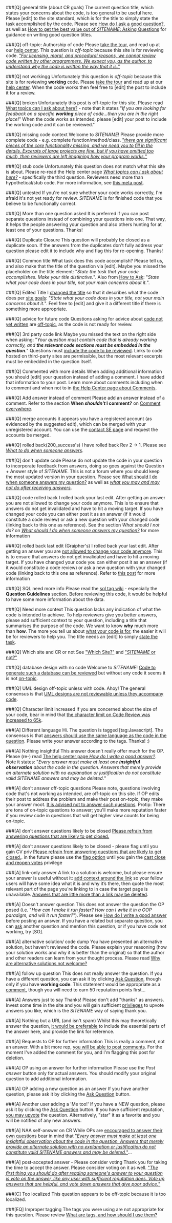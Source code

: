 ###[Q] general title (about CR goals)
The current question title, which states your concerns about the code, is too general to be useful here. Please [edit] to the site standard, which is for the title to simply state the task accomplished by the code. Please see [How do I ask a good question?](https://codereview.stackexchange.com/help/how-to-ask), as well as  [How to get the best value out of $SITENAME$: Asking Questions](https://codereview.meta.stackexchange.com/q/2436/120114) for guidance on writing good question titles.

###[Q] off-topic: Authorship of code
Please [take the tour](https://codereview.stackexchange.com/tour), and read up at our [help center](https://codereview.stackexchange.com/help/on-topic). This question is _off-topic_ because this site is for reviewing code. [“_For licensing, moral, and procedural reasons, we cannot review code written by other programmers. We expect you, as the author, to understand why the code is written the way that it is._”](https://codereview.stackexchange.com/help/on-topic)

###[Q] not workingg
Unfortunately this question is _off-topic_ because this site is for reviewing **working** code. Please [take the tour](https://codereview.stackexchange.com/tour) and read up at our [help center](https://codereview.stackexchange.com/help/on-topic). When the code works then feel free to [edit] the post to include it for a review.

###[Q] broken
Unfortunately this post is off-topic for this site. Please read [What topics can I ask about here?](https://codereview.stackexchange.com/help/on-topic) - note that it states "_If you are looking for feedback on a specific **working** piece of code...then you are in the right place!_" When the code works as intended, please [edit] your post to include the working code and it can be reviewed."

###[Q] missing code context
Welcome to $SITENAME$! Please provide more complete code - e.g. complete function/method/class. ["_there are significant pieces of the core functionality missing, and we need you to fill in the details. Excerpts of large projects are fine, but if you have omitted too much, then reviewers are left imagining how your program works._"](https://codereview.meta.stackexchange.com/a/3652/120114)

###[Q] stub code
Unfortunately this question does not match what this site is about. Please re-read the Help center page [_What topics can I ask about here?_](https://codereview.stackexchange.com/help/on-topic) - specifically the third question. Reviewers need more than hypothetical/stub code. For more information, see [this meta post](https://codereview.meta.stackexchange.com/a/3652/120114).

###[Q] untested
If you're not sure whether your code works correctly, I'm afraid it's not yet ready for review. $SITENAME$ is for finished code that you believe to be functionally correct.

###[Q] More than one question asked
It is preferred if you can post separate questions instead of combining your questions into one. That way, it helps the people answering your question and also others hunting for at least one of your questions. Thanks!

###[Q] Duplicate Closure
This question will probably be closed as a duplicate soon. If the answers from the duplicates don't fully address your question please edit it to include why and flag this for re-opening. Thanks!

###[Q] Common title
What task does this code accomplish? Please tell us, and also make that the title of the question via [edit]. Maybe you missed the placeholder on the title element: "_State the task that your code accomplishes. Make your title distinctive._". Also from  [How to Ask](https://codereview.stackexchange.com/questions/how-to-ask): "_State what your code does in your title, not your main concerns about it._".

###[Q] Edited Title
I [changed the title]() so that it describes what the code does per [site goals](https://codereview.stackexchange.com/questions/how-to-ask): "_State what your code does in your title, not your main concerns about it._". Feel free to [edit] and give it a different title if there is something more appropriate.

###[Q] advice for future code
Questions asking for advice about [code not yet written](https://codereview.meta.stackexchange.com/a/3651/120114) are [off-topic](https://codereview.stackexchange.com/help/on-topic), as the code is not ready for review.

###[Q] 3rd party code link
Maybe you missed the text on the right side when asking: "_Your question must contain code that is already working correctly, and **the relevant code sections must be embedded in the question**._" Questions must [include the code to be reviewed](https://codereview.meta.stackexchange.com/a/3653/120114). Links to code hosted on third-party sites are permissible, but the most relevant excerpts must be embedded in the question itself.

###[Q] Commented with more details
When adding additional information you should [edit] your question  instead of adding a comment. I have added that information to your post. Learn more about comments including when to comment and when not to in [the Help Center page about Comments](https://codereview.stackexchange.com/help/privileges/comment).

###[Q] Add answer instead of comment
Please add an answer instead of a comment. Refer to the section **When _shouldn't_ I comment?** on [Comment everywhere](https://codereview.stackexchange.com/help/privileges/comment).

###[Q] merge accounts
it appears you have a registered account (as evidenced by the suggested edit), which can be merged with your unregistered account. You can use the [contact SE page](https://codereview.stackexchange.com/contact) and request the accounts be merged.

###[Q] rolled back(200_success's)
I have rolled back Rev 2 → 1. Please see [_What to do when someone answers_](https://codereview.stackexchange.com/help/someone-answers).

###[Q] don't update code
Please do not update the code in your question to incorporate feedback from answers, doing so goes against the Question + Answer style of $SITENAME$. This is not a forum where you should keep the most updated version in your question. Please see [What should I do when someone answers my question?](https://codereview.stackexchange.com/help/someone-answers) as well as  [_what you may and may not do after receiving answers_](http://codereview.meta.stackexchange.com/a/1765).

###[Q] code rolled back
I rolled back your last edit. After getting an answer you are not allowed to change your code anymore. This is to ensure that answers do not get invalidated and have to hit a moving target. If you have changed your code you can either post it as an answer (if it would constitute a code review) or ask a new question with your changed code (linking back to this one as reference). See the section _What should I not do?_ on [_What should I do when someone answers my question?_](https://codereview.stackexchange.com/help/someone-answers) for more information

###[Q] rolled back last edit (Graipher's)
I rolled back your last edit. After getting an answer you are [not allowed to change your code anymore](https://codereview.stackexchange.com/help/someone-answers). This is to ensure that answers do not get invalidated and have to hit a moving target. If you have changed your code you can either post it as an answer (if it would constitute a code review) or ask a new question with your changed code (linking back to this one as reference). Refer to [this post](https://codereview.meta.stackexchange.com/a/1765/120114) for more information

###[Q] SQL need more info
Please read the [sql tag wiki](https://codereview.stackexchange.com/tags/sql/info) - especially the **Question Guidelines** section. Before reviewing this code, it would be helpful to have some more information about the data.

###[Q] Need more context
This question lacks any indication of what the code is intended to achieve. To help reviewers give you better answers, please add sufficient context to your question, including a title that summarises the purpose of the code. We want to know **why** much more than **how**. The more you tell us about [what your code is for](https://codereview.meta.stackexchange.com/q/1226), the easier it will be for reviewers to help you. The title needs an [edit] to simply [state the task](https://codereview.meta.stackexchange.com/q/2436).

###[Q] Which site and CR or not
See ["Which Site?"](https://meta.stackexchange.com/a/129632/341145) and ["$SITENAME$ or not?"](https://codereview.meta.stackexchange.com/a/5778/120114)

###[Q] database design with no code
Welcome to $SITENAME$! [Code to generate such a database can be reviewed](https://codereview.meta.stackexchange.com/a/9116/120114) but without any code it seems it is not [on-topic](https://codereview.stackexchange.com/help/on-topic).

###[Q] UML design off-topic unless with code.
Ahoy! The general consensus is that [UML designs are not reviewable unless they accompany code](https://codereview.meta.stackexchange.com/a/1926/120114).

###[Q] Character limit increased
If you are concerned about the size of your code, bear in mind that [the character limit on Code Review was increased to 65k](https://codereview.meta.stackexchange.com/a/7163/120114).

###[A] Different language
Hi. The question is tagged [tag:Javascript]. The consensus is that [answers should use the same language as the code in the question](https://codereview.meta.stackexchange.com/a/2631/120114). Please write your answer according to the tags. Thanks! :)

###[A] Nothing insightful
This answer doesn't really offer much for the OP. Please (re-) read [The help center page _How do I write a good answer?_](https://codereview.stackexchange.com/help/how-to-answer). Note it states: "_Every answer must make at least one **insightful observation** about the code in the question. Answers that merely provide an alternate solution with no explanation or justification do not constitute valid $SITENAME$ answers and may be deleted._"

###[A] don't answer off-topic questions
Please note, questions involving code that's not working as intended, are off-topic on this site. If OP edits their post to address the problem and make their post on-topic, they make your answer moot. [It is advised not to answer such questions](https://codereview.meta.stackexchange.com/a/6389/120114). Protip: There are tons of on-topic questions to answer; you'll make more reputation faster if you review code in questions that will get higher view counts for being on-topic.

###[A] don't answer questions likely to be closed
[Please refrain from answering questions that are likely to get closed.](https://codereview.meta.stackexchange.com/a/6389/35991)

###[A] don't answer questions likely to be closed - please flag until you gain CV priv
[Please refrain from answering questions that are likely to get closed.](https://codereview.meta.stackexchange.com/a/6389/35991). in the future please use the  [flag option](https://codereview.stackexchange.com/help/privileges/flag-posts) until you gain the [cast close and reopen votes](https://codereview.stackexchange.com/help/privileges/close-questions) privilege

###[A] link-only answer
A link to a solution is welcome, but please ensure your answer is useful without it: [add context around the link](https://meta.stackexchange.com/a/8259) so your fellow users will have some idea what it is and why it’s there, then quote the most relevant part of the page you're linking to in case the target page is unavailable. [Answers that are little more than a link may be deleted](https://codereview.stackexchange.com/help/deleted-answers).

###[A] Doesn't answer question
This does not answer the question the OP posed (i.e. "_How can I make it run faster? How can I write it in a OOP paradigm, and will it run faster?_"). Please see [How do I write a good answer](https://codereview.stackexchange.com/help/how-to-answer) before posting an answer. If you have a related but separate question, you can [ask](https://codereview.stackexchange.com/questions/ask) another question and mention this question, or if you have code not working, try [SO].

###[A] alternative solution/ code dump
You have presented an alternative solution, but haven't reviewed the code. Please explain your reasoning (how your solution works and why it is better than the original) so that the author and other readers can learn from your thought process. Please read [Why are alternative solutions not welcome?](https://codereview.meta.stackexchange.com/a/8404/120114)

###[A] follow up question
This does not really answer the question. If you have a different question, you can ask it by clicking [Ask Question](https://codereview.stackexchange.com/questions/ask), though only if you have **working code**. This statement would be appropriate as a  [comment](https://stackoverflow.com/help/privileges/comment), though you will need to earn 50 reputation points first...

###[A] Answers just to say Thanks!
Please don't add "thanks" as answers. Invest some time in the site and you will gain sufficient [privileges](//codereview.stackexchange.com/privileges) to upvote answers you like, which is the $SITENAME$ way of saying thank you.

###[A] Nothing but a URL (and isn't spam)
Whilst this may theoretically answer the question, [it would be preferable](//meta.stackoverflow.com/q/8259) to include the essential parts of the answer here, and provide the link for reference.

###[A] Requests to OP for further information
This is really a comment, not an answer. With a bit more rep, [you will be able to post comments](//codereview.stackexchange.com/privileges/comment). For the moment I've added the comment for you, and I'm flagging this post for deletion.

###[A] OP using an answer for further information
Please use the *Post answer* button only for actual answers. You should modify your original question to add additional information.

###[A] OP adding a new question as an answer
If you have another question, please ask it by clicking the [Ask Question](//codereview.stackexchange.com/questions/ask) button.

###[A] Another user adding a 'Me too!'
If you have a NEW question, please ask it by clicking the [Ask Question](//codereview.stackexchange.com/questions/ask) button. If you have sufficient reputation, [you may upvote](//codereview.stackexchange.com/privileges/vote-up) the question. Alternatively, "star" it as a favorite and you will be notified of any new answers.

###[A] NAA self-answer on CR
While OPs are [encouraged to answer their own questions](https://codereview.stackexchange.com/help/self-answer) bear in mind that ["_Every answer must make at least one insightful observation about the code in the question. Answers that merely provide an alternate solution with no explanation or justification do not constitute valid $SITENAME$ answers and may be deleted._"](https://codereview.stackexchange.com/help/how-to-answer)...

###[A] post-accepted answer - Please consider voting
Thank you for taking the time to accept the answer. Please consider voting on it as well. ["_The first thing you should do after reading someone's answer to your question is vote on the answer, like any user with sufficient reputation does. Vote up answers that are helpful, and vote down answers that give poor advice._"](https://codereview.stackexchange.com/help/someone-answers)

###[C] Too localized
This question appears to be off-topic because it is too localized.

###[EQ] Improper tagging
The tags you were using are not appropriate for this question. Please review [What are tags, and how should I use them?](//codereview.stackexchange.com/help/tagging)

